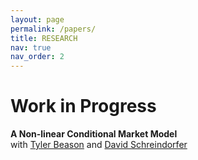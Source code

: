 ```yaml
---
layout: page
permalink: /papers/
title: RESEARCH
nav: true
nav_order: 2
---
```


# Work in Progress

**A Non-linear Conditional Market Model** \
with [Tyler Beason](https://tbeason.com/) and [David Schreindorfer](https://www.davidschreindorfer.com/)

<!-- _pages/publications.md -->
<!-- <div class="publications">

{% bibliography %}

</div> -->
